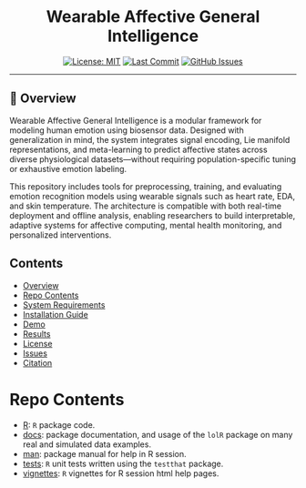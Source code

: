 <h1 align="center">
  Wearable Affective General Intelligence
</h1>


<p align="center">
  <a href="LICENSE"><img src="https://img.shields.io/badge/License-MIT-yellow.svg" alt="License: MIT"></a>
  <a href="https://github.com/SammysStacks/Stress-Analysis-Head/commits/main"><img src="https://img.shields.io/github/last-commit/SammysStacks/Stress-Analysis-Head.svg" alt="Last Commit"></a>
  <a href="https://github.com/SammysStacks/Stress-Analysis-Head/issues"><img src="https://img.shields.io/github/issues/SammysStacks/Stress-Analysis-Head.svg" alt="GitHub Issues"></a>
</p>
<hr>


## 🧠 Overview

Wearable Affective General Intelligence is a modular framework for modeling human emotion using biosensor data. Designed with generalization in mind, the system integrates signal encoding, Lie manifold representations, and meta-learning to predict affective states across diverse physiological datasets—without requiring population-specific tuning or exhaustive emotion labeling.

This repository includes tools for preprocessing, training, and evaluating emotion recognition models using wearable signals such as heart rate, EDA, and skin temperature. The architecture is compatible with both real-time deployment and offline analysis, enabling researchers to build interpretable, adaptive systems for affective computing, mental health monitoring, and personalized interventions.


## Contents

- [Overview](#overview)
- [Repo Contents](#repo-contents)
- [System Requirements](#system-requirements)
- [Installation Guide](#installation-guide)
- [Demo](#demo)
- [Results](#results)
- [License](./LICENSE)
- [Issues](https://github.com/ebridge2/lol/issues)
- [Citation](#citation)

# Repo Contents

- [R](./R): `R` package code.
- [docs](./docs): package documentation, and usage of the `lolR` package on many real and simulated data examples.
- [man](./man): package manual for help in R session.
- [tests](./tests): `R` unit tests written using the `testthat` package.
- [vignettes](./vignettes): `R` vignettes for R session html help pages.
